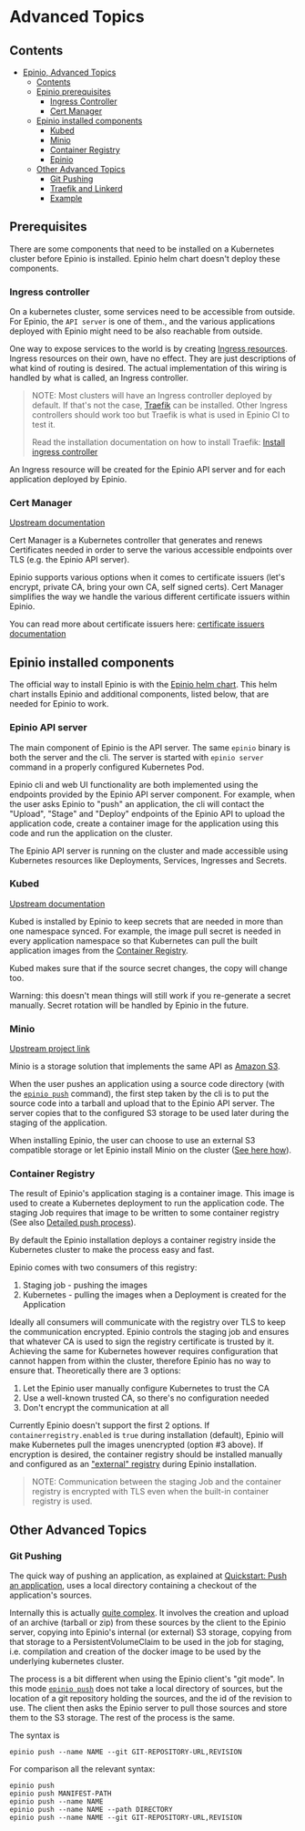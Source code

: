 # Advanced Topics

## Contents

- [Epinio, Advanced Topics](#epinio-advanced-topics)
  - [Contents](#contents)
  - [Epinio prerequisites](#epinio-prerequisites)
    - [Ingress Controller](#ingress-controller)
    - [Cert Manager](#cert-manager)
  - [Epinio installed components](#epinio-installed-components)
    - [Kubed](#kubed)
    - [Minio](#minio)
    - [Container Registry](#container-registry)
    - [Epinio](#epinio)
  - [Other Advanced Topics](#other-advanced-topics)
    - [Git Pushing](#git-pushing)
    - [Traefik and Linkerd](#traefik-and-linkerd)
    - [Example](#example)

## Prerequisites

There are some components that need to be installed on a Kubernetes cluster before
Epinio is installed. Epinio helm chart doesn't deploy these components.

### Ingress controller

On a kubernetes cluster, some services need to be accessible from outside.
For Epinio, the `API server` is one of them., and the various applications 
deployed with Epinio might need to be also reachable from outside.

One way to expose services to the world is by creating [Ingress resources](https://kubernetes.io/docs/concepts/services-networking/ingress/).
Ingress resources on their own, have no effect. They are just descriptions of what kind of routing is desired. The actual implementation of this
wiring is handled by what is called, an Ingress controller.

> NOTE: Most clusters will have an Ingress controller deployed by default. If that's not the case, [Traefik](https://doc.traefik.io/traefik/providers/kubernetes-ingress/) can be installed.
> Other Ingress controllers should work too but Traefik is what is used in Epinio CI to test it.
>
> Read the installation documentation on how to install Traefik: [Install ingress controller](../installation/installation.html#ingress-controller)

An Ingress resource will be created for the Epinio API server and for each application deployed by Epinio.

### Cert Manager

[Upstream documentation](https://cert-manager.io/docs/)

Cert Manager is a Kubernetes controller that generates and renews Certificates needed in order to
serve the various accessible endpoints over TLS (e.g. the Epinio API server).

Epinio supports various options when it comes to certificate issuers (let's encrypt, private CA, bring your own CA, self signed certs).
Cert Manager simplifies the way we handle the various different certificate issuers within Epinio.

You can read more about certificate issuers here: [certificate issuers documentation](../howtos/certificate_issuers.md)

## Epinio installed components

The official way to install Epinio is with the [Epinio helm chart](https://artifacthub.io/packages/helm/epinio/epinio).
This helm chart installs Epinio and additional components, listed below, that are needed for Epinio to work.

### Epinio API server

The main component of Epinio is the API server. The same `epinio` binary is both
the server and the cli. The server is started with `epinio server` command in a properly configured Kubernetes Pod.

Epinio cli and web UI functionality are both implemented using the endpoints provided by the Epinio API server
component. For example, when the user asks Epinio to "push" an application, the
cli will contact the "Upload", "Stage" and "Deploy" endpoints of the Epinio API to upload the application code,
create a container image for the application using this code and run the application on the cluster.

The Epinio API server is running on the cluster and made accessible using Kubernetes resources like
Deployments, Services,  Ingresses and Secrets.

### Kubed

[Upstream documentation](https://github.com/kubeops/kubed)

Kubed is installed by Epinio to keep secrets that are needed in more than
one namespace synced. For example, the image pull secret is needed in every application namespace
so that Kubernetes can pull the built application images from the [Container Registry](#container-registry).

Kubed makes sure that if the source secret changes, the copy will change too.

Warning: this doesn't mean things will still work if you re-generate a secret manually. Secret rotation will be handled by Epinio in the future.

### Minio

[Upstream project link](https://github.com/minio/minio)

Minio is a storage solution that implements the same API as [Amazon S3](https://aws.amazon.com/s3/).

When the user pushes an application using a source code directory (with the [`epinio push`](../references/cli/epinio_push.md) command), the first step taken by the cli is to put the source code into a tarball and upload that to the Epinio API server. The server copies that to the configured S3 storage to be used later during the staging of the application.

When installing Epinio, the user can choose to use an external S3 compatible storage or let Epinio install Minio on the cluster ([See here how](../howtos/setup_external_s3.md)).

### Container Registry

The result of Epinio's application staging is a container image. This image is used to create a Kubernetes deployment to run the application code.
The staging Job requires that image to be written to some container registry (See also [Detailed push process](../explanations/detailed-push-process.md)). 

By default the Epinio installation deploys a container registry inside the Kubernetes cluster to make the process easy and fast.

Epinio comes with two consumers of this registry:

1. Staging job - pushing the images
2. Kubernetes - pulling the images when a Deployment is created for the Application

Ideally all consumers will communicate with the registry over TLS to keep the communication encrypted.
Epinio controls the staging job and ensures that whatever CA is used to sign the registry certificate is trusted by it. Achieving the same for Kubernetes however requires configuration that cannot happen from within the cluster, therefore Epinio has no way to ensure that. Theoretically there are 3 options:

1. Let the Epinio user manually configure Kubernetes to trust the CA
2. Use a well-known trusted CA, so there's no configuration needed
3. Don't encrypt the communication at all

Currently Epinio doesn't support the first 2 options. If `containerregistry.enabled` is `true` during installation (default), Epinio will make Kubernetes pull the images unencrypted (option #3 above).
If encryption is desired, the container registry should be installed manually and configured as an ["external" registry](../howtos/setup_external_registry.md) during Epinio installation.

> NOTE: Communication between the staging Job and the container registry is encrypted with TLS even when the built-in container registry is used.

## Other Advanced Topics

### Git Pushing

The quick way of pushing an application, as explained at
[Quickstart: Push an application](../tutorials/quickstart.md#push-an-application), uses a local
directory containing a checkout of the application's sources.

Internally this is actually [quite complex](detailed-push-process.md). It
involves the creation and upload of an archive (tarball or zip) from these sources by the client
to the Epinio server, copying into Epinio's internal (or external) S3 storage,
copying from that storage to a PersistentVolumeClaim to be used in the job for staging,
i.e. compilation and creation of the docker image to be used by the underlying kubernetes cluster.

The process is a bit different when using the Epinio client's "git mode". In
this mode [`epinio push`](../references/cli/epinio_push.md) does not take a local directory of sources, but the
location of a git repository holding the sources, and the id of the revision to
use. The client then asks the Epinio server to pull those sources and store them to the
S3 storage. The rest of the process is the same.

The syntax is

```
epinio push --name NAME --git GIT-REPOSITORY-URL,REVISION
```

For comparison all the relevant syntax:

```
epinio push
epinio push MANIFEST-PATH
epinio push --name NAME
epinio push --name NAME --path DIRECTORY
epinio push --name NAME --git GIT-REPOSITORY-URL,REVISION
```
